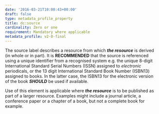```yaml
---
date: '2016-03-21T10:00:43+00:00'
draft: false
type: metadata_profile_property
title: dc:source
cardinality: Zero or one
requirement: Mandatory where applicable
metadata_profile: v2-0-final
---
```

The source label describes a resource from which ***the resource*** is derived (in whole or in part). It is **RECOMMENDED** that the source is referenced using a unique identifier from a recognised system e.g. the unique 8-digit International Standard Serial Numbers (ISSN) assigned to *electronic* periodicals, or the 13 digit International Standard Book Number (ISBN13) assigned to books. In the latter case, the ISBN13 for the electronic version of the book ***SHOULD*** be used if available.

Use of this element is applicable where ***the resource*** is to be published as part of a larger resource. Examples might include a journal article, a conference paper or a chapter of a book, but not a complete book for example.
